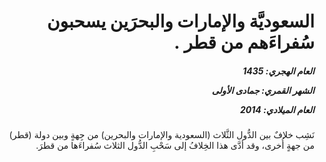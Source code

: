 <h1 dir="rtl">السعوديَّة والإمارات والبحرَين يسحبون سُفراءَهم من قطر .</h1>

<h5 dir="rtl">العام الهجري:  1435

الشهر القمري: جمادى الأولى

العام الميلادي: 2014</h5>

<p dir="rtl">نَشِب خلافٌ بين الدُّول الثَّلاث (السعودية والإمارات والبحرين) من جِهةٍ وبين دولة (قطر) من جهةٍ أُخرى، وقد أدَّى هذا الخِلافُ إلى سَحْبِ الدُّول الثلاث سُفراءَها من قطرَ.</p></br>
